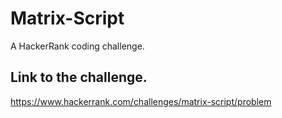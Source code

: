 # Matrix-Script
A HackerRank coding challenge.

## Link to the challenge.
https://www.hackerrank.com/challenges/matrix-script/problem
